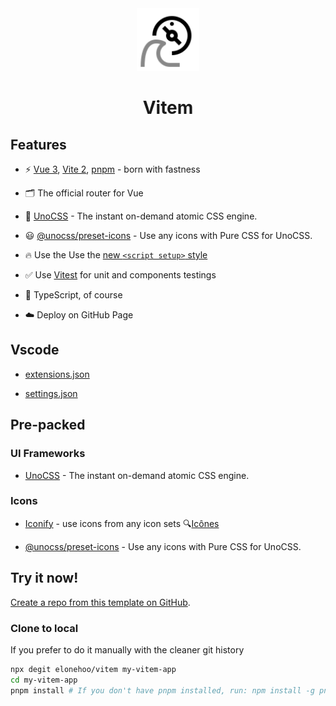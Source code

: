 <div align="center">
  <img src="./public/logo.svg" width="100px" height="100px" />
</div>

<h1 align="center">Vitem</h1>


## Features

- ⚡️ [Vue 3](https://github.com/vuejs/core), [Vite 2](https://github.com/vitejs/vite), [pnpm](https://github.com/pnpm/pnpm) - born with fastness

- 🗂 The official router for Vue

- 🎨 [UnoCSS](https://github.com/unocss/unocss) - The instant on-demand atomic CSS engine.

- 😃 [@unocss/preset-icons](https://github.com/unocss/unocss/tree/main/packages/preset-icons) - Use any icons with Pure CSS for UnoCSS.

- 🔥 Use the Use the [new `<script setup>` style](https://github.com/vuejs/rfcs/pull/227)

- ✅ Use [Vitest](https://github.com/vitest-dev/vitest) for unit and components testings

- 🦾 TypeScript, of course

- ☁️ Deploy on GitHub Page

## Vscode

- [extensions.json](./.vscode/extensions.json)

- [settings.json](./.vscode/settings.json)

## Pre-packed

### UI Frameworks

- [UnoCSS](https://github.com/unocss/unocss) - The instant on-demand atomic CSS engine.

### Icons

- [Iconify](https://iconify.design/) - use icons from any icon sets 🔍[Icônes](https://icones.js.org)

- [@unocss/preset-icons](https://github.com/unocss/unocss/tree/main/packages/preset-icons) - Use any icons with Pure CSS for UnoCSS.

## Try it now!

[Create a repo from this template on GitHub](https://github.com/elonehoo/vitem/generate).

### Clone to local

If you prefer to do it manually with the cleaner git history

```bash
npx degit elonehoo/vitem my-vitem-app
cd my-vitem-app
pnpm install # If you don't have pnpm installed, run: npm install -g pnpm
```
